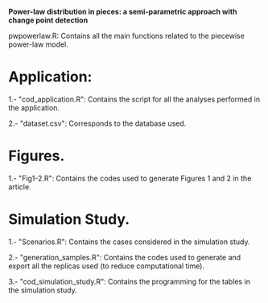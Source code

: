 **Power-law distribution in pieces: a semi-parametric approach with change point detection**

pwpowerlaw.R: Contains all the main functions related to the piecewise power-law model.

# Application:
1.- "cod_application.R": Contains the script for all the analyses performed in the application.

2.- "dataset.csv": Corresponds to the database used.

# Figures.
1.- "Fig1-2.R": Contains the codes used to generate Figures 1 and 2 in the article.

# Simulation Study.
1.- "Scenarios.R": Contains the cases considered in the simulation study.

2.- "generation_samples.R": Contains the codes used to generate and export all the replicas used (to reduce computational time).

3.- "cod_simulation_study.R": Contains the programming for the tables in the simulation study.
